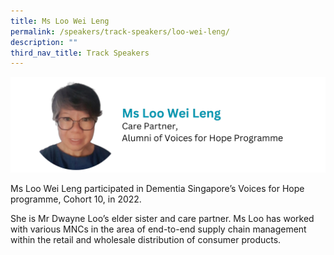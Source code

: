 ```yaml
---
title: Ms Loo Wei Leng
permalink: /speakers/track-speakers/loo-wei-leng/
description: ""
third_nav_title: Track Speakers
---
```

<div style="display: flex; flex-wrap: wrap;">
  <div style="flex-basis: 100%; max-width: 100%;">
    <img alt="track speakers 1" src="/images/SpeakersPhoto/looweilengv3.png">
  </div>
	</div>
	
Ms Loo Wei Leng participated in Dementia Singapore’s Voices for Hope programme, Cohort 10, in 2022.
	
She is Mr Dwayne Loo’s elder sister and care partner. Ms Loo has worked with various MNCs in the area of end-to-end supply chain management within the retail and wholesale distribution of consumer products.